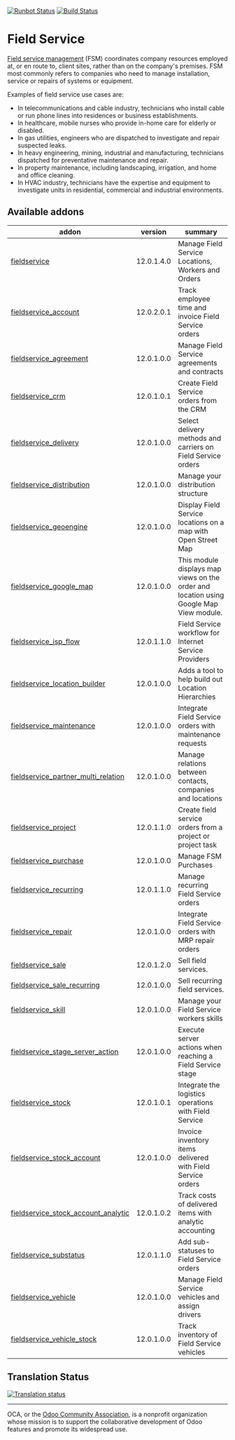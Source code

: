 [![Runbot Status](https://runbot.odoo-community.org/runbot/badge/flat/264/12.0.svg)](https://runbot.odoo-community.org/runbot/repo/github-com-oca-field-service-264)
[![Build Status](https://travis-ci.org/OCA/field-service.svg?branch=12.0)](https://travis-ci.org/OCA/field-service)

# Field Service

[Field service management](https://en.wikipedia.org/wiki/Field_service_management) (FSM) coordinates company resources employed at, or en route to, client sites, rather than on the company's premises. FSM most commonly refers to companies who need to manage installation, service or repairs of systems or equipment.

Examples of field service use cases are:

- In telecommunications and cable industry, technicians who install cable or run phone lines into residences or business establishments.
- In healthcare, mobile nurses who provide in-home care for elderly or disabled.
- In gas utilities, engineers who are dispatched to investigate and repair suspected leaks.
- In heavy engineering, mining, industrial and manufacturing, technicians dispatched for preventative maintenance and repair.
- In property maintenance, including landscaping, irrigation, and home and office cleaning.
- In HVAC industry, technicians have the expertise and equipment to investigate units in residential, commercial and industrial environments.

[//]: # (addons)

Available addons
----------------
addon | version | summary
--- | --- | ---
[fieldservice](fieldservice/) | 12.0.1.4.0 | Manage Field Service Locations, Workers and Orders
[fieldservice_account](fieldservice_account/) | 12.0.2.0.1 | Track employee time and invoice Field Service orders
[fieldservice_agreement](fieldservice_agreement/) | 12.0.1.0.0 | Manage Field Service agreements and contracts
[fieldservice_crm](fieldservice_crm/) | 12.0.1.0.1 | Create Field Service orders from the CRM
[fieldservice_delivery](fieldservice_delivery/) | 12.0.1.0.0 | Select delivery methods and carriers on Field Service orders
[fieldservice_distribution](fieldservice_distribution/) | 12.0.1.0.0 | Manage your distribution structure
[fieldservice_geoengine](fieldservice_geoengine/) | 12.0.1.0.0 | Display Field Service locations on a map with Open Street Map
[fieldservice_google_map](fieldservice_google_map/) | 12.0.1.0.0 | This module displays map views on the order and location using Google Map View module.
[fieldservice_isp_flow](fieldservice_isp_flow/) | 12.0.1.1.0 | Field Service workflow for Internet Service Providers
[fieldservice_location_builder](fieldservice_location_builder/) | 12.0.1.0.0 | Adds a tool to help build out Location Hierarchies
[fieldservice_maintenance](fieldservice_maintenance/) | 12.0.1.0.0 | Integrate Field Service orders with maintenance requests
[fieldservice_partner_multi_relation](fieldservice_partner_multi_relation/) | 12.0.1.0.0 | Manage relations between contacts, companies and locations
[fieldservice_project](fieldservice_project/) | 12.0.1.1.0 | Create field service orders from a project or project task
[fieldservice_purchase](fieldservice_purchase/) | 12.0.1.0.0 | Manage FSM Purchases
[fieldservice_recurring](fieldservice_recurring/) | 12.0.1.1.0 | Manage recurring Field Service orders
[fieldservice_repair](fieldservice_repair/) | 12.0.1.0.0 | Integrate Field Service orders with MRP repair orders
[fieldservice_sale](fieldservice_sale/) | 12.0.1.2.0 | Sell field services.
[fieldservice_sale_recurring](fieldservice_sale_recurring/) | 12.0.1.0.0 | Sell recurring field services.
[fieldservice_skill](fieldservice_skill/) | 12.0.1.0.0 | Manage your Field Service workers skills
[fieldservice_stage_server_action](fieldservice_stage_server_action/) | 12.0.1.0.0 | Execute server actions when reaching a Field Service stage
[fieldservice_stock](fieldservice_stock/) | 12.0.1.0.1 | Integrate the logistics operations with Field Service
[fieldservice_stock_account](fieldservice_stock_account/) | 12.0.1.0.0 | Invoice inventory items delivered with Field Service orders
[fieldservice_stock_account_analytic](fieldservice_stock_account_analytic/) | 12.0.1.0.2 | Track costs of delivered items with analytic accounting
[fieldservice_substatus](fieldservice_substatus/) | 12.0.1.1.0 | Add sub-statuses to Field Service orders
[fieldservice_vehicle](fieldservice_vehicle/) | 12.0.1.0.0 | Manage Field Service vehicles and assign drivers
[fieldservice_vehicle_stock](fieldservice_vehicle_stock/) | 12.0.1.0.0 | Track inventory of Field Service vehicles

[//]: # (end addons)

## Translation Status

[![Translation status](https://translation.odoo-community.org/widgets/field-service-12-0/-/multi-auto.svg)](https://translation.odoo-community.org/engage/field-service-12-0/?utm_source=widget)

----

OCA, or the [Odoo Community Association](http://odoo-community.org/), is a nonprofit organization whose
mission is to support the collaborative development of Odoo features and
promote its widespread use.
